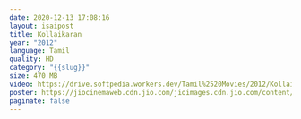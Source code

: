 ```yaml
---
date: 2020-12-13 17:08:16
layout: isaipost
title: Kollaikaran
year: "2012"
language: Tamil
quality: HD
category: "{{slug}}"
size: 470 MB
video: https://drive.softpedia.workers.dev/Tamil%2520Movies/2012/Kollaikaran%2520(2012)?rootId=0AHf2pL07ONScUk9PVA
poster: https://jiocinemaweb.cdn.jio.com/jioimages.cdn.jio.com/content/entry/dynamiccontent/thumbs/1680/-/0/67/18/561bfa308c0511e99255dfcd535714b9_1560429066121_l_medium.jpg
paginate: false
---
```

